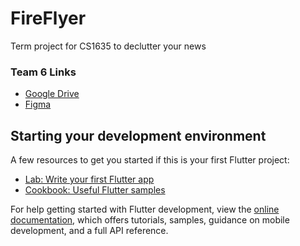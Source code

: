# FireFlyer

Term project for CS1635 to declutter your news

### Team 6 Links

- [Google Drive](https://drive.google.com/drive/folders/1P3JNR3AlcwgA3WZO7-aKBEHoTynFPju5)
- [Figma](https://www.figma.com/file/ukjWyvm9vJH9xTKtB6TqWP/Wireframes-and-Storyboards)
## Starting your development environment

A few resources to get you started if this is your first Flutter project:

- [Lab: Write your first Flutter app](https://docs.flutter.dev/get-started/codelab)
- [Cookbook: Useful Flutter samples](https://docs.flutter.dev/cookbook)

For help getting started with Flutter development, view the
[online documentation](https://docs.flutter.dev/), which offers tutorials,
samples, guidance on mobile development, and a full API reference.

